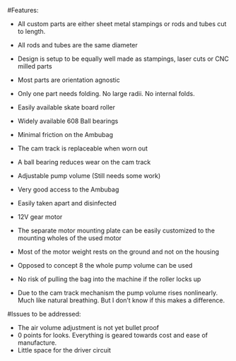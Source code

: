 #Features:
-	All custom parts are either sheet metal stampings or rods and tubes cut to length.
-	All rods and tubes are the same diameter
-	Design is setup to be equally well made as stampings, laser cuts or CNC milled parts 
-	Most parts are orientation agnostic
-	Only one part needs folding. No large radii. No internal folds.
-	Easily available skate board roller
-	Widely available 608 Ball bearings
-	Minimal friction on the Ambubag
-	The cam track is replaceable when worn out
-	A ball bearing reduces wear on the cam track
-	Adjustable pump volume (Still needs some work) 
-	Very good access to the Ambubag
-	Easily taken apart and disinfected
-	12V gear motor
-	The separate motor mounting plate can be easily customized to the mounting wholes of the used motor
-	Most of the motor weight rests on the ground and not on the housing

-	Opposed to concept 8 the whole pump volume can be used
-	No risk of pulling the bag into the machine if the roller locks up
-	Due to the cam track mechanism the pump volume rises nonlinearly. Much like natural breathing. But I don’t know if this makes a difference.

#Issues to be addressed: 
-	The air volume adjustment is not yet bullet proof
-	0 points for looks. Everything is geared towards cost and ease of manufacture.
-	Little space for the driver circuit